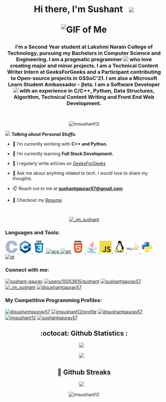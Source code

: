 <h1 align="center">Hi there, I'm Sushant &nbsp; <img src ="https://media.giphy.com/media/ujrj9aoOdNvXO/giphy.gif" width="75"</h1>

<p align="center"> 
<img align="center" alt="GIF of Me" src="https://media.giphy.com/media/SWoSkN6DxTszqIKEqv/giphy.gif"/>
</p>

<h3 align="center"><b>I'm a Second Year student at Lakshmi Narain College of Technology, pursuing my Bachelors in Computer Science and Engineering. I am a pragmatic programmer <img src="https://github.com/TheDudeThatCode/TheDudeThatCode/blob/master/Assets/Developer.gif" width="30px"> who love creating major and minor projects. I am a Technical Content Writer Intern at GeeksForGeeks and a Participant contributing to Open-source projects in GSSoC'21. I am also a Microsoft Learn Student Ambassador - βeta. I am a Software Developer <img src="https://github.com/TheDudeThatCode/TheDudeThatCode/blob/master/Assets/Designer.gif" width="36px"> with an experience in C/C++, Python, Data Structures, Algorithm, Technical Content Writing and Front End Web Development.</b></h3>
<br>
<p align="center"> <img src="https://komarev.com/ghpvc/?username=imsushant12&label=Profile%20views&color=orange&style=flat" alt="imsushant12" /></p>

<img src="https://media.giphy.com/media/ObNTw8Uzwy6KQ/giphy.gif" width="30px">&nbsp;***Talking about Personal Stuffs:***
- 🔭 I’m currently working with **C++ and Python.**

- 🌱 I’m currently learning **Full Stack Development.**

- 📝 I regularly write articles on [GeeksForGeeks](https://auth.geeksforgeeks.org/user/imsushant12/articles)

- 💬 Ask me about anything related to tech. I would love to share my thoughts.

- 📫 Reach out to me at **sushantgaurav57@gmail.com**

- 📄 Checkout my [Resume](https://drive.google.com/file/d/1A04ee5rv29M2wEfywHnjAkg6YwdCARDv/view?usp=sharing)

<br>
<p align="center">
 <a href="https://twitter.com/_im_sushant" target="blank"><img src="https://img.shields.io/twitter/follow/_im_sushant?logo=twitter&color=orange&style=for-the-badge" alt="_im_sushant" /></a> </p>

<h3 align="left">Languages and Tools:</h3>
<p align="left"> <a href="https://www.cprogramming.com/" target="_blank"> <img src="https://raw.githubusercontent.com/devicons/devicon/master/icons/c/c-original.svg" alt="c" width="40" height="40"/> </a> <a href="https://www.w3schools.com/cpp/" target="_blank"> <img src="https://raw.githubusercontent.com/devicons/devicon/master/icons/cplusplus/cplusplus-original.svg" alt="cplusplus" width="40" height="40"/> </a> <a href="https://www.w3schools.com/css/" target="_blank"> <img src="https://raw.githubusercontent.com/devicons/devicon/master/icons/css3/css3-original-wordmark.svg" alt="css3" width="40" height="40"/> </a> <a href="https://cloud.google.com" target="_blank"> <img src="https://www.vectorlogo.zone/logos/google_cloud/google_cloud-icon.svg" alt="gcp" width="40" height="40"/> </a> <a href="https://git-scm.com/" target="_blank"> <img src="https://www.vectorlogo.zone/logos/git-scm/git-scm-icon.svg" alt="git" width="40" height="40"/> </a> <a href="https://www.w3.org/html/" target="_blank"> <img src="https://raw.githubusercontent.com/devicons/devicon/master/icons/html5/html5-original-wordmark.svg" alt="html5" width="40" height="40"/> </a> <a href="https://www.java.com" target="_blank"> <img src="https://raw.githubusercontent.com/devicons/devicon/master/icons/java/java-original.svg" alt="java" width="40" height="40"/> </a> <a href="https://developer.mozilla.org/en-US/docs/Web/JavaScript" target="_blank"> <img src="https://raw.githubusercontent.com/devicons/devicon/master/icons/javascript/javascript-original.svg" alt="javascript" width="40" height="40"/> </a> <a href="https://www.linux.org/" target="_blank"> <img src="https://raw.githubusercontent.com/devicons/devicon/master/icons/linux/linux-original.svg" alt="linux" width="40" height="40"/> </a> <a href="https://www.mysql.com/" target="_blank"> <img src="https://raw.githubusercontent.com/devicons/devicon/master/icons/mysql/mysql-original-wordmark.svg" alt="mysql" width="40" height="40"/> </a> <a href="https://www.python.org" target="_blank"> <img src="https://raw.githubusercontent.com/devicons/devicon/master/icons/python/python-original.svg" alt="python" width="40" height="40"/> </a> <a href="https://www.qt.io/" target="_blank"> <img src="https://upload.wikimedia.org/wikipedia/commons/0/0b/Qt_logo_2016.svg" alt="qt" width="40" height="40"/> </a> </p>

<h3 align="left">Connect with me:</h3>
<p align="left">
<a href="https://linkedin.com/in/sushant-gaurav" target="blank"><img align="center" src="https://cdn.jsdelivr.net/npm/simple-icons@3.0.1/icons/linkedin.svg" alt="sushant-gaurav" height="30" width="40" /></a>
<a href="https://stackoverflow.com/users/15053615/sushant" target="blank"><img align="center" src="https://cdn.jsdelivr.net/npm/simple-icons@3.0.1/icons/stackoverflow.svg" alt="users/15053615/sushant" height="30" width="40" /></a>
<a href="https://fb.com/sushantgaurav57" target="blank"><img align="center" src="https://cdn.jsdelivr.net/npm/simple-icons@3.0.1/icons/facebook.svg" alt="sushantgaurav57" height="30" width="40" /></a>
<a href="https://instagram.com/_im_sushant" target="blank"><img align="center" src="https://cdn.jsdelivr.net/npm/simple-icons@3.0.1/icons/instagram.svg" alt="_im_sushant" height="30" width="40" /></a>
<a href="https://medium.com/@sushantgaurav57" target="blank"><img align="center" src="https://cdn.jsdelivr.net/npm/simple-icons@3.0.1/icons/medium.svg" alt="@sushantgaurav57" height="30" width="40" /></a>
</p>

<h3 align="left">My Competitive Programming Profiles:</h3>
<p align="left">
<a href="https://www.hackerrank.com/sushantgaurav57" target="blank"><img align="center" src="https://cdn.jsdelivr.net/npm/simple-icons@3.0.1/icons/hackerrank.svg" alt="@sushantgaurav57" height="30" width="40" /></a>
<a href="https://auth.geeksforgeeks.org/user/imsushant12/profile" target="blank"><img align="center" src="https://cdn.jsdelivr.net/npm/simple-icons@3.0.1/icons/geeksforgeeks.svg" alt="imsushant12/profile" height="30" width="40" /></a>
<a href="https://www.hackerearth.com/@sushantgaurav57" target="blank"><img align="center" src="https://cdn.jsdelivr.net/npm/simple-icons@3.0.1/icons/hackerearth.svg" alt="@sushantgaurav57" height="30" width="40" /></a>
<a href="https://www.codechef.com/users/imsushant12" target="blank"><img align="center" src="https://cdn.jsdelivr.net/npm/simple-icons@3.1.0/icons/codechef.svg" alt="imsushant12" height="30" width="40" /></a>
<a href="https://www.leetcode.com/sushantgaurav57" target="blank"><img align="center" src="https://cdn.jsdelivr.net/npm/simple-icons@3.0.1/icons/leetcode.svg" alt="sushantgaurav57" height="30" width="40" /></a>
</p>


<h2 align="center">:octocat: Github Statistics :</h2>
<p align="center">
<img height="200em" src="https://github-readme-stats.vercel.app/api?username=imsushant12&theme=midnight-purple&show_icons=true&hide_border=true&&count_private=true&include_all_commits=true" />&nbsp;&nbsp;&nbsp;&nbsp;
</p>

<p align="center">
<img height="210em" src="https://github-readme-stats.vercel.app/api/top-langs/?username=imsushant12&theme=midnight-purple&show_icons=true&hide_border=true&layout=compact&langs_count=8"/>&nbsp;&nbsp;&nbsp;&nbsp;
</p>

<h2 align="center">🎯 Github Streaks</h2>
<p align="center">
<img height="180em" src="https://github-readme-streak-stats.herokuapp.com/?user=imsushant12&&theme=midnight-purple&hide_border=true" />&nbsp;&nbsp;&nbsp;&nbsp;
</p>

<p align="center"> <img src = "https://github-profile-trophy.vercel.app/?username=imsushant12&theme=midnight-purple&margin-w=5&no-frame=true" alt="imsushant12"/></p>





